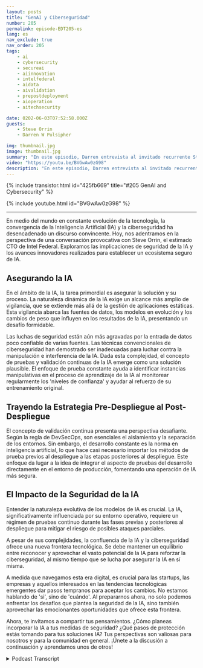 ```yaml
---
layout: posts
title: "GenAI y Ciberseguridad"
number: 205
permalink: episode-EDT205-es
lang: es
nav_exclude: true
nav_order: 205
tags:
    - ai
    - cybersecurity
    - secureai
    - aiinnovation
    - intelfederal
    - aidata
    - aivalidation
    - prepostdeployment
    - aioperation
    - aitechsecurity

date: 0202-06-03T07:52:58.000Z
guests:
    - Steve Orrin
    - Darren W Pulsipher

img: thumbnail.jpg
image: thumbnail.jpg
summary: "En este episodio, Darren entrevista al invitado recurrente Steve Orrin, CTO de Intel Federal, acerca de la intersección de la Inteligencia Artificial (IA) y la ciberseguridad. Aprovechar el potencial de la IA para fortalecer la ciberseguridad mientras se garantiza la seguridad de la propia IA requiere un equilibrio que exige una preparación temprana y estrategias innovadoras."
video: "https://youtu.be/BVGwAw0zG98"
description: "En este episodio, Darren entrevista al invitado recurrente Steve Orrin, CTO de Intel Federal, acerca de la intersección de la Inteligencia Artificial (IA) y la ciberseguridad. Aprovechar el potencial de la IA para fortalecer la ciberseguridad mientras se garantiza la seguridad de la propia IA requiere un equilibrio que exige una preparación temprana y estrategias innovadoras."
---
```


<div>
{% include transistor.html id="425fb669" title="#205 GenAI and Cybersecurity" %}

{% include youtube.html id="BVGwAw0zG98" %}
</div>

---

En medio del mundo en constante evolución de la tecnología, la convergencia de la Inteligencia Artificial (IA) y la ciberseguridad ha desencadenado un discurso convincente. Hoy, nos adentramos en la perspectiva de una conversación provocativa con Steve Orrin, el estimado CTO de Intel Federal. Exploramos las implicaciones de seguridad de la IA y los avances innovadores realizados para establecer un ecosistema seguro de IA.

## Asegurando la IA

En el ámbito de la IA, la tarea primordial es asegurar la solución y su proceso. La naturaleza dinámica de la IA exige un alcance más amplio de vigilancia, que se extiende más allá de la gestión de aplicaciones estáticas. Esta vigilancia abarca las fuentes de datos, los modelos en evolución y los cambios de peso que influyen en los resultados de la IA, presentando un desafío formidable.

Las luchas de seguridad están aún más agravadas por la entrada de datos poco confiable de varias fuentes. Las técnicas convencionales de ciberseguridad han demostrado ser inadecuadas para luchar contra la manipulación e interferencia de la IA. Dada esta complejidad, el concepto de pruebas y validación continuas de la IA emerge como una solución plausible. El enfoque de prueba constante ayuda a identificar instancias manipulativas en el proceso de aprendizaje de la IA al monitorear regularmente los 'niveles de confianza' y ayudar al refuerzo de su entrenamiento original.

## Trayendo la Estrategia Pre-Despliegue al Post-Despliegue

El concepto de validación continua presenta una perspectiva desafiante. Según la regla de DevSecOps, son esenciales el aislamiento y la separación de los entornos. Sin embargo, el desarrollo constante es la norma en inteligencia artificial, lo que hace casi necesario importar los métodos de prueba previos al despliegue a las etapas posteriores al despliegue. Este enfoque da lugar a la idea de integrar el aspecto de pruebas del desarrollo directamente en el entorno de producción, fomentando una operación de IA más segura.

## El Impacto de la Seguridad de la IA

Entender la naturaleza evolutiva de los modelos de IA es crucial. La IA, significativamente influenciada por su entorno operativo, requiere un régimen de pruebas continuo durante las fases previas y posteriores al despliegue para mitigar el riesgo de posibles ataques parciales.

A pesar de sus complejidades, la confluencia de la IA y la ciberseguridad ofrece una nueva frontera tecnológica. Se debe mantener un equilibrio entre reconocer y aprovechar el vasto potencial de la IA para reforzar la ciberseguridad, al mismo tiempo que se lucha por asegurar la IA en sí misma.

A medida que navegamos esta era digital, es crucial para las startups, las empresas y aquellos interesados en las tendencias tecnológicas emergentes dar pasos tempranos para aceptar los cambios. No estamos hablando de 'si', sino de 'cuándo'. Al prepararnos ahora, no solo podemos enfrentar los desafíos que plantea la seguridad de la IA, sino también aprovechar las emocionantes oportunidades que ofrece esta frontera.

Ahora, te invitamos a compartir tus pensamientos. ¿Cómo planeas incorporar la IA a tus medidas de seguridad? ¿Qué pasos de protección estás tomando para tus soluciones IA? Tus perspectivas son valiosas para nosotros y para la comunidad en general. ¡Únete a la discusión a continuación y aprendamos unos de otros!



<details>
<summary> Podcast Transcript </summary>

<p></p>

</details>
